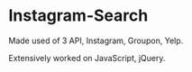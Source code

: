 # Instagram-Search

Made used of 3 API, Instagram, Groupon, Yelp. 

Extensively worked on JavaScript, jQuery.
